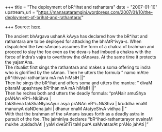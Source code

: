 +++
title = "The deployment of bR^ihat and rathantara"
date = "2007-01-10"
upstream_url = "https://manasataramgini.wordpress.com/2007/01/10/the-deployment-of-brihat-and-rathantara/"

+++
Source: [here](https://manasataramgini.wordpress.com/2007/01/10/the-deployment-of-brihat-and-rathantara/).

The ancient bhArgava ushanA kAvya has declared how the bR^ihat and rathantara are to be deployed for attacking the bhrAtR^ivya-s. When dispatched the two sAmans assumes the form of a chakra of brahman and proceed to slay the foe even as the deva-s had imbued a chakra with the force of indra’s vajra to overthrow the dAnavas. At the same time it protects the yajamAna.  
The ritualist first sings the rathantara and makes a soma offering to indra who is glorified by the sAman. Then he utters the formula ” namo mAtre pR^ithivyai rathantara mA mA hiMsIH \|\|”  
Then he sings the bR^ihat and offers soma and utters the mantra: ” divaM pitaraM upashraye bR^ihan mA mA hiMsIH \|\|”  
Then he recites both and utters the deadly formula: “prANair amuShya prANAn vR^i\~NkShva \|  
takShena takShaNIyasAyur asya prANAn vR^i\~NkShva \| kruddha enaM manunyA daNDena jahi \| dhanur enaM AtatyeShvA vidhya \|\|”  
With that the brahman of the sAmans issues forth as a deadly astra in pursuit of the foe. The jaiminIya declares “bR^ihad-rathantarayor evainaM mukhe .apidadhAti \| yaM dveShTi taM purA saMvatsarAt prANo jahAti \|”

